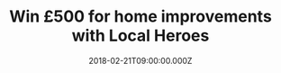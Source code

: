 ---
campaign-uuid: "c-b9838468-3557-4398-b3bb-70361e038bbb"
type: "Preview"
category: "Other"
date: "2018-02-21T09:00:00.000Z"
end-date: "2018-03-14T23:59:00.000Z"
disable-form: false
is_promoted: false
has_entry_page: true
title: "Win £500 for home improvements with Local Heroes"
competition-description: "Planning on making your life BETTER? Put your home improvement\
  \ project in motion by the chance of wining £500 with Local Heroes. Click here to\
  \ get involved."
hero-header: "Win £500 for home improvements with Local Heroes"
terms-confirmation: "I agree to the competition <a href=\"../etc/localheroes-win-500-pounds-terms-and-conditions.pdf\"\
  \ target=\"_blank\">Terms &amp; Conditions</a> and to create an account with NME\
  \ AAA."
banner-img: "https://assets.expresslyapp.com/asset-b209c887-d7a3-4aba-8c7f-c5c58b2d657c.jpg"
logo-left-href: "https://www.localheroes.com/"
logo-left-image: "localheroes-logo.jpg"
logo-left-title: "British Gas Local Heroes"
bg-image-hero: "https://assets.expresslyapp.com/asset-023dbacd-deae-435c-afc9-0091ae70c754.jpg"
bg-image-first: "https://assets.expresslyapp.com/asset-7b314850-9bb8-4a3f-bd3e-c1ceddd0422e.png"
bg-image-second: "https://assets.expresslyapp.com/asset-88432b87-de93-478d-acd3-7b47948145de.jpg"
section1-content: "<p>Do you have a problem? Planning a kitchen renovation? Why not\
  \ seek for a quality contract from Local Heros? They are offering one lucky reader\
  \ the possibility to win £500! This is your chance to create a\_sophisticated new\
  \ look and Local Heroes can help you with it.</p>"
section2-content: "<p>Don't miss this great opportunity! It's very easy: enter your\
  \ details, choose your new home improvement and one of their tradesmen will help\
  \ you with all of your projects. Don't think about it anymore and submit into the\
  \ competition! </p>"
entry-title: "Win £500 for home improvements with Local Heroes"
entry-content: "<p>Planning on renovation projects?.. Now you have the solution! Win\
  \ £500 for home improvements with Local Heroes.</p> <p> Enter the draw to win localheroes\
  \ by completing the form below before 23.59pm on 14/03/2018.</p>"
entry-extension: "nme/local-heroes-extension.html"
has-winner: false
---